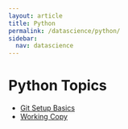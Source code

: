```yaml
---
layout: article
title: Python
permalink: /datascience/python/
sidebar:
  nav: datascience
---
```


# Python Topics

- [Git Setup Basics](/datascience/git/01_newproject/)
- [Working Copy](/datascience/git/02_workingcopy/)
